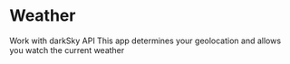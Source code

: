 # Weather
Work with darkSky API 
This app determines your geolocation and allows you watch the current weather
